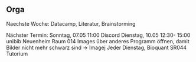 ## Orga

Naechste Woche: Datacamp, Literatur, Brainstorming  

Nächster Termin: 
Sonntag, 07.05 11:00 Discord
Dienstag, 10.05 12:30- 15:00 unibib Neuenheim Raum 014
Images über anderes Programm öffnen, damit Bilder nicht mehr schwarz sind -> Imagej
Jeder Dienstag, Bioquant SR044 Tutorium
